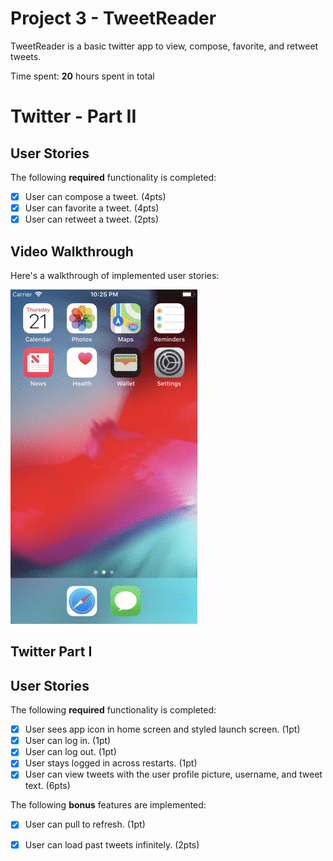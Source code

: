 # Project 3 - TweetReader

TweetReader is a basic twitter app to view, compose, favorite, and retweet tweets.

Time spent: **20** hours spent in total

# Twitter - Part II
## User Stories

The following **required** functionality is completed:

- [X] User can compose a tweet. (4pts)
- [X] User can favorite a tweet. (4pts)
- [X] User can retweet a tweet. (2pts)

## Video Walkthrough

Here's a walkthrough of implemented user stories:

<img src='twitter-codepath.gif' title='Video Walkthrough' width='' alt='Video Walkthrough' />


## Twitter Part I
## User Stories

The following **required** functionality is completed:

- [X] User sees app icon in home screen and styled launch screen. (1pt)
- [X] User can log in. (1pt)
- [X] User can log out. (1pt)
- [X] User stays logged in across restarts. (1pt)
- [X] User can view tweets with the user profile picture, username, and tweet text. (6pts)

The following **bonus** features are implemented:

- [X] User can pull to refresh. (1pt)
- [X] User can load past tweets infinitely. (2pts)


